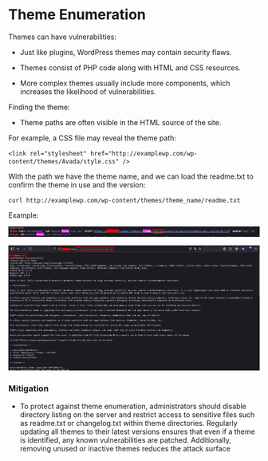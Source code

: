 # Theme Enumeration

Themes can have vulnerabilities:

- Just like plugins, WordPress themes may contain security flaws.

- Themes consist of PHP code along with HTML and CSS resources.

- More complex themes usually include more components, which increases the likelihood of vulnerabilities.

Finding the theme:

- Theme paths are often visible in the HTML source of the site.

For example, a CSS file may reveal the theme path:

```
<link rel="stylesheet" href="http://examplewp.com/wp-content/themes/Avada/style.css" />
```

With the path we have the theme name, and we can load the readme.txt to confirm the theme in use and the version:

```
curl http://examplewp.com/wp-content/themes/theme_name/readme.txt
```

Example:

![Theme_detect](./img/theme_detect.png)

![Theme_readme](./img/theme_readme_html.png)

### Mitigation
- To protect against theme enumeration, administrators should disable directory listing on the server and restrict access to sensitive files such as readme.txt or changelog.txt within theme directories. Regularly updating all themes to their latest versions ensures that even if a theme is identified, any known vulnerabilities are patched. Additionally, removing unused or inactive themes reduces the attack surface